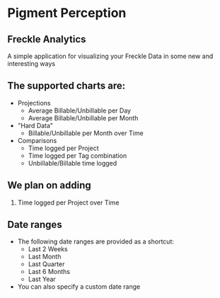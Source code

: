 # Pigment Perception
## Freckle Analytics

A simple application for visualizing your Freckle Data in some new and interesting ways


## The supported charts are:

* Projections
  * Average Billable/Unbillable per Day
  * Average Billable/Unbillable per Month
* "Hard Data"
  * Billable/Unbillable per Month over Time
* Comparisons
  * Time logged per Project
  * Time logged per Tag combination
  * Unbillable/Billable time logged



## We plan on adding

1. Time logged per Project over Time


## Date ranges

* The following date ranges are provided as a shortcut:
  * Last 2 Weeks
  * Last Month
  * Last Quarter
  * Last 6 Months
  * Last Year
* You can also specify a custom date range